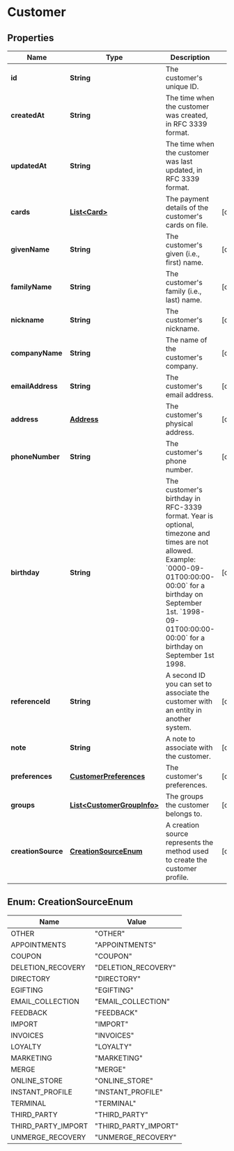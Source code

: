 
# Customer

## Properties
Name | Type | Description | Notes
------------ | ------------- | ------------- | -------------
**id** | **String** | The customer&#39;s unique ID. | 
**createdAt** | **String** | The time when the customer was created, in RFC 3339 format. | 
**updatedAt** | **String** | The time when the customer was last updated, in RFC 3339 format. | 
**cards** | [**List&lt;Card&gt;**](Card.md) | The payment details of the customer&#39;s cards on file. |  [optional]
**givenName** | **String** | The customer&#39;s given (i.e., first) name. |  [optional]
**familyName** | **String** | The customer&#39;s family (i.e., last) name. |  [optional]
**nickname** | **String** | The customer&#39;s nickname. |  [optional]
**companyName** | **String** | The name of the customer&#39;s company. |  [optional]
**emailAddress** | **String** | The customer&#39;s email address. |  [optional]
**address** | [**Address**](Address.md) | The customer&#39;s physical address. |  [optional]
**phoneNumber** | **String** | The customer&#39;s phone number. |  [optional]
**birthday** | **String** | The customer&#39;s birthday in RFC-3339 format. Year is optional, timezone and times are not allowed. Example: &#x60;0000-09-01T00:00:00-00:00&#x60; for a birthday on September 1st. &#x60;1998-09-01T00:00:00-00:00&#x60; for a birthday on September 1st 1998. |  [optional]
**referenceId** | **String** | A second ID you can set to associate the customer with an entity in another system. |  [optional]
**note** | **String** | A note to associate with the customer. |  [optional]
**preferences** | [**CustomerPreferences**](CustomerPreferences.md) | The customer&#39;s preferences. |  [optional]
**groups** | [**List&lt;CustomerGroupInfo&gt;**](CustomerGroupInfo.md) | The groups the customer belongs to. |  [optional]
**creationSource** | [**CreationSourceEnum**](#CreationSourceEnum) | A creation source represents the method used to create the customer profile. |  [optional]


<a name="CreationSourceEnum"></a>
## Enum: CreationSourceEnum
Name | Value
---- | -----
OTHER | &quot;OTHER&quot;
APPOINTMENTS | &quot;APPOINTMENTS&quot;
COUPON | &quot;COUPON&quot;
DELETION_RECOVERY | &quot;DELETION_RECOVERY&quot;
DIRECTORY | &quot;DIRECTORY&quot;
EGIFTING | &quot;EGIFTING&quot;
EMAIL_COLLECTION | &quot;EMAIL_COLLECTION&quot;
FEEDBACK | &quot;FEEDBACK&quot;
IMPORT | &quot;IMPORT&quot;
INVOICES | &quot;INVOICES&quot;
LOYALTY | &quot;LOYALTY&quot;
MARKETING | &quot;MARKETING&quot;
MERGE | &quot;MERGE&quot;
ONLINE_STORE | &quot;ONLINE_STORE&quot;
INSTANT_PROFILE | &quot;INSTANT_PROFILE&quot;
TERMINAL | &quot;TERMINAL&quot;
THIRD_PARTY | &quot;THIRD_PARTY&quot;
THIRD_PARTY_IMPORT | &quot;THIRD_PARTY_IMPORT&quot;
UNMERGE_RECOVERY | &quot;UNMERGE_RECOVERY&quot;



